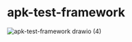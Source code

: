 # apk-test-framework

![apk-test-framework drawio (4)](https://user-images.githubusercontent.com/36144069/194526795-45f04325-6ffd-4b92-ab43-b06f943bfefb.png)
